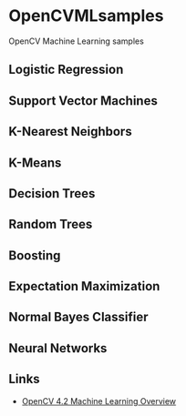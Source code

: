 # OpenCVMLsamples
OpenCV Machine Learning samples

## Logistic Regression

## Support Vector Machines

## K-Nearest Neighbors

## K-Means

## Decision Trees

## Random Trees

## Boosting

## Expectation Maximization

## Normal Bayes Classifier

## Neural Networks

## Links
* [OpenCV 4.2 Machine Learning Overview](https://docs.opencv.org/4.2.0/dc/dd6/ml_intro.html)
